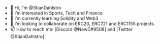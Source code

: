 - 👋 Hi, I’m @StianDahlstro
- 👀 I’m interested in Sports, Tech and Finance
- 🌱 I’m currently learning Solidity and Web3
- 💞️ I’m looking to collaborate on ERC20, ERC721 and ERC1155 projects.
- 📫 How to reach me: [Discord @NewD#9508] and [Twitter @StianDahlstro]

<!---
StianDahlstro/StianDahlstro is a ✨ special ✨ repository because its `README.md` (this file) appears on your GitHub profile.
You can click the Preview link to take a look at your changes.
--->
